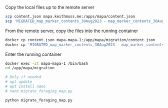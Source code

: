 Copy the local files up to the remote server

```bash
scp content.json mapa.keithmoss.me:/apps/mapa/content.json
scp 'MIGRATED_map_marker_contents_30Aug2023 - map_marker_contents_30Aug2023.csv' mapa.keithmoss.me:/apps/mapa/'MIGRATED_map_marker_contents_30Aug2023 - map_marker_contents_30Aug2023.csv'
```

From the remote server, copy the files into the running container

```bash
docker cp content.json mapa-mapa-1:/app/mapa/migration/content.json
docker cp 'MIGRATED_map_marker_contents_30Aug2023 - map_marker_contents_30Aug2023.csv' mapa-mapa-1:/app/mapa/migration/'MIGRATED_map_marker_contents_30Aug2023 - map_marker_contents_30Aug2023.csv'
```

Enter the running container

```bash
docker exec -it mapa-mapa-1 /bin/bash
cd /app/mapa/migration

# Only if needed
# apt update
# apt install nano
# nano migrate_foraging_map.py

python migrate_foraging_map.py
```
